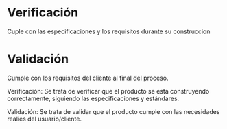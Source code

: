 # Verificación
Cuple con las especificaciones y los requisitos durante su construccion

# Validación
Cumple con los requisitos del cliente al final del proceso.

Verificación: Se trata de verificar que el producto se está construyendo correctamente, siguiendo las especificaciones y estándares.

Validación: Se trata de validar que el producto cumple con las necesidades realies del usuario/cliente.